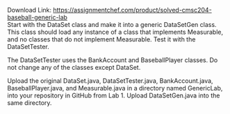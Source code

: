 Download Link: https://assignmentchef.com/product/solved-cmsc204-baseball-generic-lab
<br>
Start with the DataSet class and make it into a generic DataSetGen class.  This class should load any instance of a class that implements Measurable, and no classes that do not implement Measurable.  Test it with the DataSetTester.

The DataSetTester uses the BankAccount and BaseballPlayer classes.  Do not change any of the classes except DataSet.

Upload the original DataSet.java, DataSetTester.java, BankAccount.java, BaseballPlayer.java, and Measurable.java in a directory named GenericLab, into your repository in GitHub from Lab 1.  Upload DataSetGen.java into the same directory.


